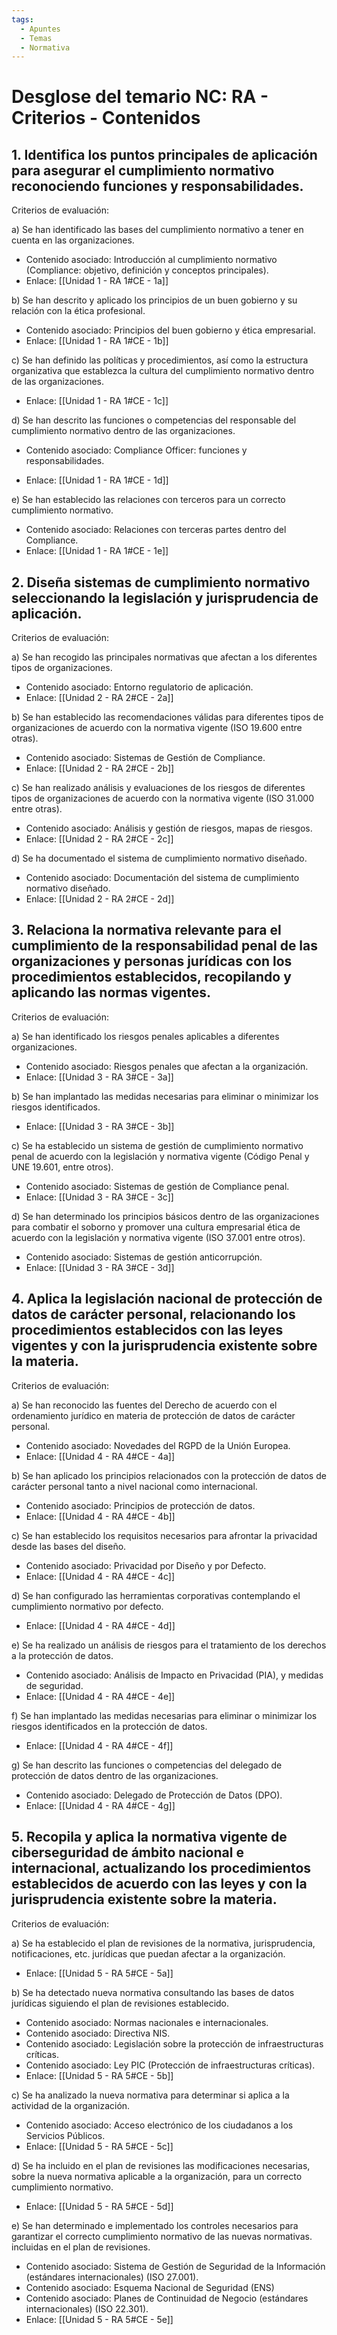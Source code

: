 ```yaml
---
tags:
  - Apuntes
  - Temas
  - Normativa
---
```

# Desglose del temario NC: RA - Criterios - Contenidos

## 1. Identifica los puntos principales de aplicación para asegurar el cumplimiento normativo reconociendo funciones y responsabilidades.

Criterios de evaluación:

a) Se han identificado las bases del cumplimiento normativo a tener en cuenta en las organizaciones.
* Contenido asociado: Introducción al cumplimiento normativo (Compliance: objetivo, definición y conceptos principales).
* Enlace: [[Unidad 1 - RA 1#CE - 1a]]

b) Se han descrito y aplicado los principios de un buen gobierno y su relación con la ética profesional.
* Contenido asociado: Principios del buen gobierno y ética empresarial.
* Enlace: [[Unidad 1 - RA 1#CE - 1b]]

c) Se han definido las políticas y procedimientos, así como la estructura organizativa que establezca la cultura del cumplimiento normativo dentro de las organizaciones.
- Enlace: [[Unidad 1 - RA 1#CE - 1c]]

d) Se han descrito las funciones o competencias del responsable del cumplimiento normativo dentro de las organizaciones.
* Contenido asociado: Compliance Officer: funciones y responsabilidades.
- Enlace: [[Unidad 1 - RA 1#CE - 1d]]

e) Se han establecido las relaciones con terceros para un correcto cumplimiento normativo.
* Contenido asociado: Relaciones con terceras partes dentro del Compliance.
* Enlace: [[Unidad 1 - RA 1#CE - 1e]]



## 2. Diseña sistemas de cumplimiento normativo seleccionando la legislación y jurisprudencia de aplicación.

Criterios de evaluación:

a) Se han recogido las principales normativas que afectan a los diferentes tipos de organizaciones.
* Contenido asociado: Entorno regulatorio de aplicación.
* Enlace: [[Unidad 2 - RA 2#CE - 2a]]

b) Se han establecido las recomendaciones válidas para diferentes tipos de organizaciones de acuerdo con la normativa vigente (ISO 19.600 entre otras).
* Contenido asociado: Sistemas de Gestión de Compliance.
* Enlace: [[Unidad 2 - RA 2#CE - 2b]]

c) Se han realizado análisis y evaluaciones de los riesgos de diferentes tipos de organizaciones de acuerdo con la normativa vigente (ISO 31.000 entre otras).
* Contenido asociado: Análisis y gestión de riesgos, mapas de riesgos.
* Enlace: [[Unidad 2 - RA 2#CE - 2c]]

d) Se ha documentado el sistema de cumplimiento normativo diseñado.
* Contenido asociado: Documentación del sistema de cumplimiento normativo diseñado.
* Enlace: [[Unidad 2 - RA 2#CE - 2d]]


## 3. Relaciona la normativa relevante para el cumplimiento de la responsabilidad penal de las organizaciones y personas jurídicas con los procedimientos establecidos, recopilando y aplicando las normas vigentes.

Criterios de evaluación:

a) Se han identificado los riesgos penales aplicables a diferentes organizaciones.
* Contenido asociado: Riesgos penales que afectan a la organización.
* Enlace: [[Unidad 3 - RA 3#CE - 3a]]

b) Se han implantado las medidas necesarias para eliminar o minimizar los riesgos identificados.
* Enlace: [[Unidad 3 - RA 3#CE - 3b]]

c) Se ha establecido un sistema de gestión de cumplimiento normativo penal de acuerdo con la legislación y normativa vigente (Código Penal y UNE 19.601, entre otros).
* Contenido asociado: Sistemas de gestión de Compliance penal.
* Enlace: [[Unidad 3 - RA 3#CE - 3c]]

d) Se han determinado los principios básicos dentro de las organizaciones para combatir el soborno y promover una cultura empresarial ética de acuerdo con la legislación y normativa vigente (ISO 37.001 entre otros).
* Contenido asociado: Sistemas de gestión anticorrupción.
* Enlace: [[Unidad 3 - RA 3#CE - 3d]]



## 4. Aplica la legislación nacional de protección de datos de carácter personal, relacionando los procedimientos establecidos con las leyes vigentes y con la jurisprudencia existente sobre la materia.

Criterios de evaluación:

a) Se han reconocido las fuentes del Derecho de acuerdo con el ordenamiento jurídico en materia de protección de datos de carácter personal.
* Contenido asociado: Novedades del RGPD de la Unión Europea.
* Enlace: [[Unidad 4 - RA 4#CE - 4a]]

b) Se han aplicado los principios relacionados con la protección de datos de carácter personal tanto a nivel nacional como internacional.
* Contenido asociado: Principios de protección de datos.
* Enlace: [[Unidad 4 - RA 4#CE - 4b]]

c) Se han establecido los requisitos necesarios para afrontar la privacidad desde las bases del diseño.
* Contenido asociado: Privacidad por Diseño y por Defecto.
* Enlace: [[Unidad 4 - RA 4#CE - 4c]]

d) Se han configurado las herramientas corporativas contemplando el cumplimiento normativo por defecto.
* Enlace: [[Unidad 4 - RA 4#CE - 4d]]

e) Se ha realizado un análisis de riesgos para el tratamiento de los derechos a la protección de datos.
* Contenido asociado: Análisis de Impacto en Privacidad (PIA), y medidas de seguridad.
* Enlace: [[Unidad 4 - RA 4#CE - 4e]]

f) Se han implantado las medidas necesarias para eliminar o minimizar los riesgos identificados en la protección de datos.
* Enlace: [[Unidad 4 - RA 4#CE - 4f]]

g) Se han descrito las funciones o competencias del delegado de protección de datos dentro de las organizaciones.
* Contenido asociado: Delegado de Protección de Datos (DPO).
* Enlace: [[Unidad 4 - RA 4#CE - 4g]]


## 5. Recopila y aplica la normativa vigente de ciberseguridad de ámbito nacional e internacional, actualizando los procedimientos establecidos de acuerdo con las leyes y con la jurisprudencia existente sobre la materia.

Criterios de evaluación:

a) Se ha establecido el plan de revisiones de la normativa, jurisprudencia, notificaciones, etc. jurídicas que puedan afectar a la organización.
* Enlace: [[Unidad 5 - RA 5#CE - 5a]]

b) Se ha detectado nueva normativa consultando las bases de datos jurídicas siguiendo el plan de revisiones establecido.
* Contenido asociado: Normas nacionales e internacionales.
* Contenido asociado: Directiva NIS.
* Contenido asociado: Legislación sobre la protección de infraestructuras críticas.
* Contenido asociado: Ley PIC (Protección de infraestructuras críticas).
* Enlace: [[Unidad 5 - RA 5#CE - 5b]]

c) Se ha analizado la nueva normativa para determinar si aplica a la actividad de la organización.
* Contenido asociado: Acceso electrónico de los ciudadanos a los Servicios Públicos.
* Enlace: [[Unidad 5 - RA 5#CE - 5c]]

d) Se ha incluido en el plan de revisiones las modificaciones necesarias, sobre la nueva normativa aplicable a la organización, para un correcto cumplimiento normativo.
* Enlace: [[Unidad 5 - RA 5#CE - 5d]]

e) Se han determinado e implementado los controles necesarios para garantizar el correcto cumplimiento normativo de las nuevas normativas. incluidas en el plan de revisiones.
* Contenido asociado: Sistema de Gestión de Seguridad de la Información (estándares internacionales) (ISO 27.001).
* Contenido asociado: Esquema Nacional de Seguridad (ENS)
* Contenido asociado: Planes de Continuidad de Negocio (estándares internacionales) (ISO 22.301).
* Enlace: [[Unidad 5 - RA 5#CE - 5e]]
